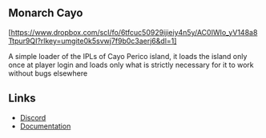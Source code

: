 ## Monarch Cayo
[https://www.dropbox.com/scl/fo/6tfcuc50929ijieiy4n5y/AC0IWIo_yV148a8Ttpur9QI?rlkey=umgite0k5svwj7f9b0c3aerj6&dl=1]

A simple loader of the IPLs of Cayo Perico island, it loads the island only once at player login and loads only what is strictly necessary for it to work without bugs elsewhere

## Links
- [Discord](https://discord.gg/WKtk65yBC6)
- [Documentation](https://monarch-docs.ricodev.it/docs/monarch-resources/mnr_cayo)
